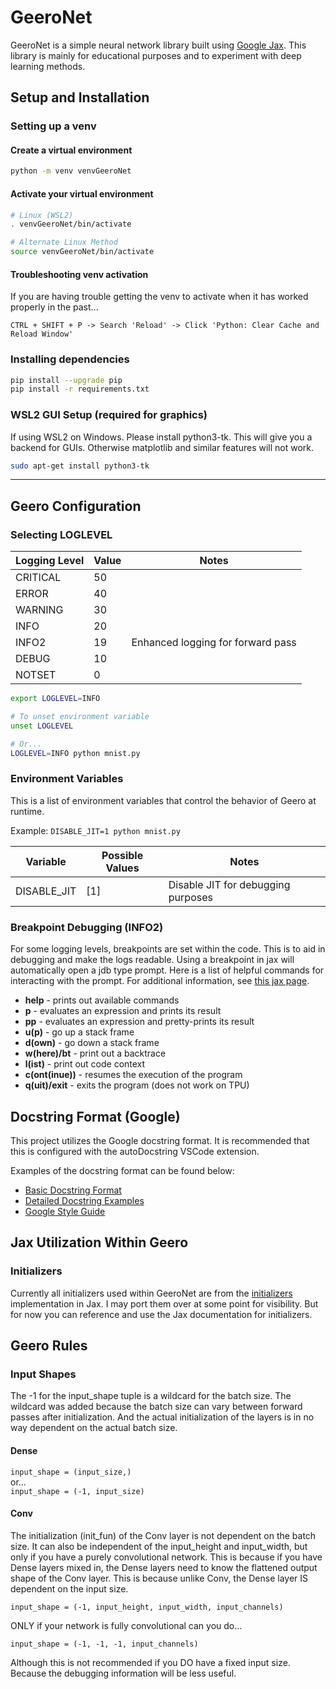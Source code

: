 # GeeroNet

GeeroNet is a simple neural network library built using [Google Jax](https://github.com/google/jax). This library is mainly for educational purposes and to experiment with deep learning methods.

## Setup and Installation

### Setting up a venv

#### Create a virtual environment

```bash
python -m venv venvGeeroNet
```

#### Activate your virtual environment
```bash
# Linux (WSL2)
. venvGeeroNet/bin/activate

# Alternate Linux Method
source venvGeeroNet/bin/activate
```

#### Troubleshooting venv activation

If you are having trouble getting the venv to activate when it has worked properly in the past...
```
CTRL + SHIFT + P -> Search 'Reload' -> Click 'Python: Clear Cache and Reload Window'
```

### Installing dependencies

```bash
pip install --upgrade pip
pip install -r requirements.txt
```

### WSL2 GUI Setup (required for graphics)

If using WSL2 on Windows. Please install python3-tk. This will give you a backend for GUIs. Otherwise matplotlib and similar features will not work.

```bash
sudo apt-get install python3-tk
```

---

## Geero Configuration

### Selecting LOGLEVEL

| Logging Level | Value         | Notes |
| ------------- | ------------- | ----- |
| CRITICAL      | 50            |       |
| ERROR         | 40            |       |
| WARNING       | 30            |       |
| INFO          | 20            |       |
| INFO2         | 19            | Enhanced logging for forward pass |
| DEBUG         | 10            |       |
| NOTSET        | 0             |       |

```bash
export LOGLEVEL=INFO

# To unset environment variable
unset LOGLEVEL

# Or...
LOGLEVEL=INFO python mnist.py
```

### Environment Variables

This is a list of environment variables that control the behavior of Geero at runtime.

Example: `DISABLE_JIT=1 python mnist.py`

| Variable    | Possible Values | Notes |
| ----------- | --------------- | ----- |
| DISABLE_JIT | [1]             | Disable JIT for debugging purposes |

### Breakpoint Debugging (INFO2)

For some logging levels, breakpoints are set within the code. This is to aid in debugging and make the logs readable. Using a breakpoint in jax will automatically open a jdb type prompt. Here is a list of helpful commands for interacting with the prompt. For additional information, see [this jax page](https://jax.readthedocs.io/en/latest/debugging/print_breakpoint.html#interactive-inspection-with-jax-debug-breakpoint).

- **help** - prints out available commands
- **p** - evaluates an expression and prints its result
- **pp** - evaluates an expression and pretty-prints its result
- **u(p)** - go up a stack frame
- **d(own)** - go down a stack frame
- **w(here)/bt** - print out a backtrace
- **l(ist)** - print out code context
- **c(ont(inue))** - resumes the execution of the program
- **q(uit)/exit** - exits the program (does not work on TPU)

## Docstring Format (Google)

This project utilizes the Google docstring format. It is recommended that this is configured with the autoDocstring VSCode extension.

Examples of the docstring format can be found below:
- [Basic Docstring Format](https://github.com/NilsJPWerner/autoDocstring/blob/f7bc9f427d5ebcd87e6f5839077a87ecd1cbb404/docs/google.md)
- [Detailed Docstring Examples](https://gist.github.com/redlotus/3bc387c2591e3e908c9b63b97b11d24e)
- [Google Style Guide](https://google.github.io/styleguide/pyguide.html)

## Jax Utilization Within Geero

### Initializers

Currently all initializers used within GeeroNet are from the [initializers](https://jax.readthedocs.io/en/latest/jax.nn.initializers.html) implementation in Jax. I may port them over at some point for visibility. But for now you can reference and use the Jax documentation for initializers.

## Geero Rules

### Input Shapes

The -1 for the input_shape tuple is a wildcard for the batch size. The wildcard was added because the batch size can vary between forward passes after initialization. And the actual initialization of the layers is in no way dependent on the actual batch size.

#### Dense
`input_shape = (input_size,)`  
or...  
`input_shape = (-1, input_size)`

#### Conv
The initialization (init_fun) of the Conv layer is not dependent on the batch size. It can also be independent of the input_height and input_width, but only if you have a purely convolutional network. This is because if you have Dense layers mixed in, the Dense layers need to know the flattened output shape of the Conv layer. This is because unlike Conv, the Dense layer IS dependent on the input size.  

`input_shape = (-1, input_height, input_width, input_channels)`  

ONLY if your network is fully convolutional can you do...  

`input_shape = (-1, -1, -1, input_channels)`  

Although this is not recommended if you DO have a fixed input size. Because the debugging information will be less useful.